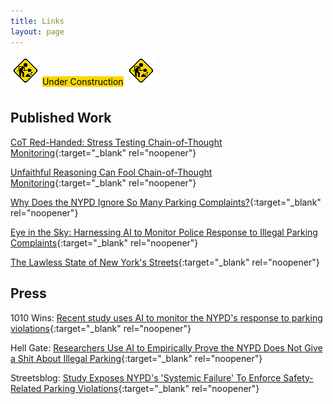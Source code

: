 ```yaml
---
title: Links
layout: page
---
```


![Under Construction](./assets/img/construction.gif) <mark style="background-color: #f8d904; line-height: 2.2em; vertical-align: middle;">Under Construction</mark> ![Under Construction](./assets/img/construction.gif)

## Published Work

[CoT Red-Handed: Stress Testing Chain-of-Thought Monitoring](https://arxiv.org/abs/2505.23575){:target="_blank" rel="noopener"}

[Unfaithful Reasoning Can Fool Chain-of-Thought Monitoring](https://www.alignmentforum.org/posts/QYAfjdujzRv8hx6xo/unfaithful-reasoning-can-fool-chain-of-thought-monitoring){:target="_blank" rel="noopener"}

[Why Does the NYPD Ignore So Many Parking Complaints?](https://www.vitalcitynyc.org/articles/illegal-parking-and-failed-governance-ai-study-of-nypd-enforcement?){:target="_blank" rel="noopener"}

[Eye in the Sky: Harnessing AI to Monitor Police Response to Illegal Parking Complaints](https://papers.ssrn.com/sol3/papers.cfm?abstract_id=4974275){:target="_blank" rel="noopener"}

[The Lawless State of New York's Streets](https://www.vitalcitynyc.org/articles/the-lawless-state-of-new-yorks-streets){:target="_blank" rel="noopener"}

## Press

1010 Wins: [Recent study uses AI to monitor the NYPD's response to parking violations](https://www.audacy.com/podcast/winsam-on-demand-podcast-fe387/episodes/recent-study-uses-ai-to-monitor-the-nypds-response-to-parking-violations-1dc8e?action=AUTOPLAY_MINI&actionContentId=201-f9d2db1f-bbf6-47bc-95de-2226c60a5268){:target="_blank" rel="noopener"}

Hell Gate: [Researchers Use AI to Empirically Prove the NYPD Does Not Give a Shit About Illegal Parking](https://hellgatenyc.com/ai-nypd-illegal-parking/){:target="_blank" rel="noopener"}

Streetsblog: [Study Exposes NYPD's 'Systemic Failure' To Enforce Safety-Related Parking Violations](https://nyc.streetsblog.org/2024/10/29/study-exposes-nypds-systemic-failure-to-enforce-safety-related-parking-violations){:target="_blank" rel="noopener"}
